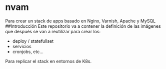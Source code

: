 # nvam
Para crear un stack de apps basado en Nginx, Varnish, Apache y MySQL
##Introducción
Este repositorio va a contener la definición de las imágenes que después se van a reutilizar para crear los:
- deploy / statefullset
- servicios 
- cronjobs, etc...

Para replicar el stack en entornos de K8s. 
